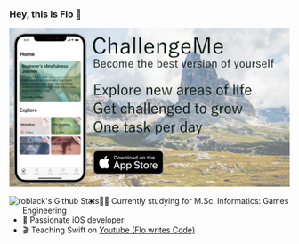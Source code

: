 ### Hey, this is Flo 👋

![Banner Image](release_banner.png "ChallengeMe just launched!")

<img align="left" alt="roblack's Github Stats" src="https://github-readme-stats.vercel.app/api?username=chFlorian&show_icons=true&theme=buefy&count_private=true" />

- 👨‍🎓 Currently studying for M.Sc. Informatics: Games Engineering
- 📱 Passionate iOS developer
- 🎬 Teaching Swift on [Youtube (Flo writes Code)](https://www.youtube.com/c/FlowritesCode)

<!--
**chFlorian/chFlorian** is a ✨ _special_ ✨ repository because its `README.md` (this file) appears on your GitHub profile.

Here are some ideas to get you started:

- 🔭 I’m currently working on ...
- 🌱 I’m currently learning ...
- 👯 I’m looking to collaborate on ...
- 🤔 I’m looking for help with ...
- 💬 Ask me about ...
- 📫 How to reach me: ...
- 😄 Pronouns: ...
- ⚡ Fun fact: ...
-->
